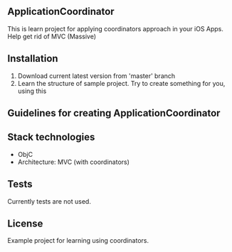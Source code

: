 ## ApplicationCoordinator

This is learn project for applying coordinators approach in your iOS Apps. Help get rid of MVC (Massive)

## Installation

1. Download current latest version from 'master' branch
2. Learn the structure of sample project. Try to create something for you, using this


## Guidelines for creating ApplicationCoordinator




## Stack technologies

- ObjC 
- Architecture: MVC (with coordinators)

## Tests

Currently tests are not used.

## License

Example project for learning using coordinators.

